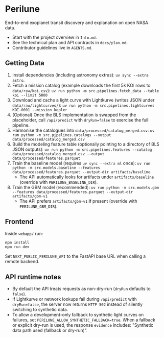 # Perilune

End-to-end exoplanet transit discovery and explanation on open NASA data.

- Start with the project overview in `Info.md`.
- See the technical plan and API contracts in `docs/plan.md`.
- Contributor guidelines live in `AGENTS.md`.

## Getting Data

1. Install dependencies (including astronomy extras): `uv sync --extra astro`.
2. Fetch a mission catalog (example downloads the first 5k KOI rows to `data/raw/koi.csv`):
   `uv run python -m src.pipelines.fetch_data --table koi --limit 5000`
3. Download and cache a light curve with Lightkurve (writes JSON under `data/raw/lightcurves/`):
   `uv run python -m src.pipelines.lightcurves KOI-0001 --mission kepler`
4. (Optional) Once the BLS implementation is swapped from the placeholder, call `/api/predict` with `dryRun=false` to exercise the full pipeline.
5. Harmonise the catalogues into `data/processed/catalog_merged.csv`:
   `uv run python -m src.pipelines.catalogs --output data/processed/catalog_merged.csv`
6. Build the modeling feature table (optionally pointing to a directory of BLS JSON outputs):
   `uv run python -m src.pipelines.features --catalog data/processed/catalog_merged.csv --output data/processed/features.parquet`
7. Train the baseline model (requires `uv sync --extra ml` once):
   `uv run python -m src.models.baseline --features data/processed/features.parquet --output-dir artifacts/baseline`
   - The API automatically looks for artifacts under `artifacts/baseline` (override with `PERILUNE_BASELINE_DIR`).
8. Train the GBM model (recommended):
   `uv run python -m src.models.gbm --features data/processed/features.parquet --output-dir artifacts/gbm-v1`
   - The API prefers `artifacts/gbm-v1` if present (override with `PERILUNE_GBM_DIR`).

## Frontend

Inside `webapp/` run:

```bash
npm install
npm run dev
```

Set `NEXT_PUBLIC_PERILUNE_API` to the FastAPI base URL when calling a remote backend.

## API runtime notes

- By default the API treats requests as non-dry-run (`dryRun` defaults to `false`).
- If Lightkurve or network lookups fail during `/api/predict` with `dryRun=false`, the server now returns `HTTP 502` instead of silently switching to synthetic data.
- To allow a development-only fallback to synthetic light curves on failures, set `PERILUNE_ALLOW_SYNTHETIC_FALLBACK=true`. When a fallback or explicit dry-run is used, the response `evidence` includes: "Synthetic data path used (fallback or dry-run)".
